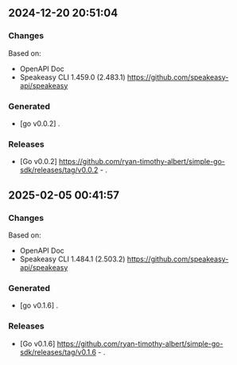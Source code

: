 

## 2024-12-20 20:51:04
### Changes
Based on:
- OpenAPI Doc  
- Speakeasy CLI 1.459.0 (2.483.1) https://github.com/speakeasy-api/speakeasy
### Generated
- [go v0.0.2] .
### Releases
- [Go v0.0.2] https://github.com/ryan-timothy-albert/simple-go-sdk/releases/tag/v0.0.2 - .

## 2025-02-05 00:41:57
### Changes
Based on:
- OpenAPI Doc  
- Speakeasy CLI 1.484.1 (2.503.2) https://github.com/speakeasy-api/speakeasy
### Generated
- [go v0.1.6] .
### Releases
- [Go v0.1.6] https://github.com/ryan-timothy-albert/simple-go-sdk/releases/tag/v0.1.6 - .
